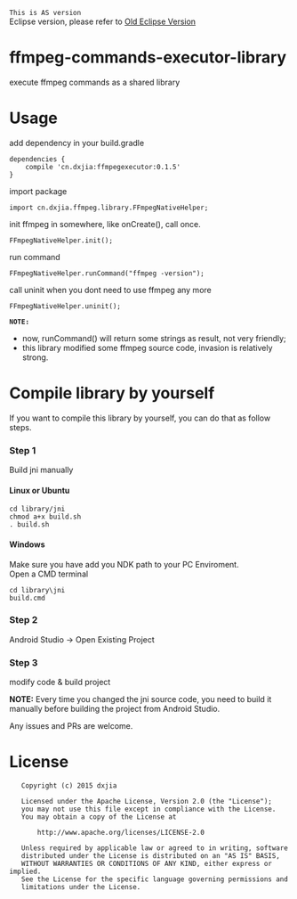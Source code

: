 `This is AS version` <br>
Eclipse version, please refer to [Old Eclipse Version](https://github.com/dxjia/ffmpeg-commands-executor-library/tree/master)
# ffmpeg-commands-executor-library
execute ffmpeg commands as a shared library
# Usage
add dependency in your build.gradle
```
dependencies {
    compile 'cn.dxjia:ffmpegexecutor:0.1.5'
}
```
import package
```
import cn.dxjia.ffmpeg.library.FFmpegNativeHelper;
```
init ffmpeg in somewhere, like onCreate(), call once.
```
FFmpegNativeHelper.init();
```
run command
```
FFmpegNativeHelper.runCommand("ffmpeg -version");
```
call uninit when you dont need to use ffmpeg any more
```
FFmpegNativeHelper.uninit();
```

**`NOTE:`**
- now,  runCommand() will return some strings as result, not very friendly;
- this library modified some ffmpeg source code, invasion is relatively strong.

# Compile library by yourself
If you want to compile this library by yourself, you can do that as follow steps.
### Step 1
 Build jni manually
#### Linux or Ubuntu
```
cd library/jni
chmod a+x build.sh
. build.sh
```
#### Windows
Make sure you have add you NDK path to your PC Enviroment.
<br>
Open a CMD terminal
```
cd library\jni
build.cmd
```
### Step 2
Android Studio -> Open Existing Project

### Step 3
modify code & build project

**NOTE:** Every time you changed the jni source code, you need to build it manually before building the project from Android Studio.

Any issues and PRs are welcome.

# License
```
   Copyright (c) 2015 dxjia

   Licensed under the Apache License, Version 2.0 (the "License");
   you may not use this file except in compliance with the License.
   You may obtain a copy of the License at

       http://www.apache.org/licenses/LICENSE-2.0

   Unless required by applicable law or agreed to in writing, software
   distributed under the License is distributed on an "AS IS" BASIS,
   WITHOUT WARRANTIES OR CONDITIONS OF ANY KIND, either express or implied.
   See the License for the specific language governing permissions and
   limitations under the License.
```
